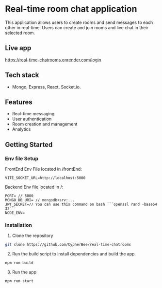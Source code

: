 # Real-time room chat application
This application allows users to create rooms and send messages to each other in real-time. Users can create and join rooms and live chat in their selected room.

## Live app
https://real-time-chatrooms.onrender.com/login

## Tech stack
-   Mongo, Express, React, Socket.io.


## Features
-   Real-time messaging
-   User authentication
-   Room creation and management
-   Analytics

## Getting Started

### Env file Setup
FrontEnd Env File located in /frontEnd:
``` 
VITE_SOCKET_URL=http://localhost:5000
```

Backend Env file located in /:

``` 
PORT= // 5000
MONGO_DB_URI= // mongodb+srv:...
JWT_SECRET=// You can use this command on bash ```openssl rand -base64 32```
NODE_ENV=
```

### Installation

1. Clone the repository

```sh
git clone https://github.com/CypherBee/real-time-chatrooms
```

2. Run the build script to install dependencies and build the app.

```sh
npm run build
```

3. Run the app

```sh
npm run start
```
